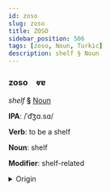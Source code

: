 ```yaml
---
id: zoso
slug: zoso
title: ZOSO
sidebar_position: 506
tags: [zoso, Noun, Turkic]
description: shelf § Noun
---
```


### zoso&emsp;<span kind="abugida">ⱴɐ</span>

*shelf* **§** [Noun](../../tags/Noun)

**IPA**: /ˈd͡ʒɑ.sɑ/

**Verb**: to be a shelf

**Noun**: shelf

**Modifier**: shelf-related

<details>
    <summary>Origin</summary>
    Uyghur جازا jaza /d͡ʒɑzɑ/<br/>
    <em>Turkic Language Family</em>
</details>